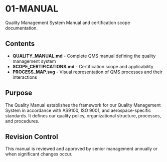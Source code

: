 # 01-MANUAL

Quality Management System Manual and certification scope documentation.

## Contents

- **QUALITY_MANUAL.md** - Complete QMS manual defining the quality management system
- **SCOPE_CERTIFICATIONS.md** - Certification scope and applicability
- **PROCESS_MAP.svg** - Visual representation of QMS processes and their interactions

## Purpose

The Quality Manual establishes the framework for our Quality Management System in accordance with AS9100, ISO 9001, and aerospace-specific standards. It defines our quality policy, organizational structure, processes, and procedures.

## Revision Control

This manual is reviewed and approved by senior management annually or when significant changes occur.
